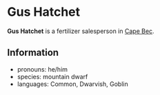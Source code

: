 # Gus Hatchet

**Gus Hatchet** is a fertilizer salesperson in [Cape Bec](../cape-bec/cape-bec.md).

## Information

- pronouns: he/him
- species: mountain dwarf
- languages: Common, Dwarvish, Goblin

